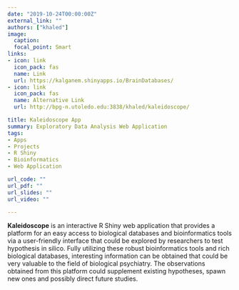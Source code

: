 ```yaml
---
date: "2019-10-24T00:00:00Z"
external_link: ""
authors: ["khaled"]
image:
  caption: 
  focal_point: Smart
links:
- icon: link
  icon_pack: fas
  name: Link
  url: https://kalganem.shinyapps.io/BrainDatabases/
- icon: link
  icon_pack: fas
  name: Alternative Link
  url: http://bpg-n.utoledo.edu:3838/khaled/kaleidoscope/

title: Kaleidoscope App
summary: Exploratory Data Analysis Web Application
tags:
- Apps
- Projects
- R Shiny
- Bioinformatics
- Web Application

url_code: ""
url_pdf: ""
url_slides: ""
url_video: ""

---
```



**Kaleidoscope** is an interactive R Shiny web application that provides a platform for an easy access to biological databases and bioinformatics tools via a user-friendly interface that could be explored by researchers to test hypothesis in silico. Fully utilizing these robust bioinformatics tools and rich biological databases, interesting information can be obtained that could be very valuable to the field of biological psychiatry. The observations obtained from this platform could supplement existing hypotheses, spawn new ones and possibly direct future studies.




